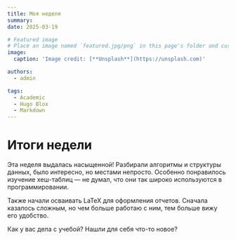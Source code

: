 ```yaml
---
title: Моя неделя
summary: 
date: 2025-03-19

# Featured image
# Place an image named `featured.jpg/png` in this page's folder and customize its options here.
image:
  caption: 'Image credit: [**Unsplash**](https://unsplash.com)'

authors:
  - admin

tags:
  - Academic
  - Hugo Blox
  - Markdown
---
```


# Итоги недели  

Эта неделя выдалась насыщенной! Разбирали алгоритмы и структуры данных, было интересно, но местами непросто. Особенно понравилось изучение хеш-таблиц — не думал, что они так широко используются в программировании.  

Также начали осваивать LaTeX для оформления отчетов. Сначала казалось сложным, но чем больше работаю с ним, тем больше вижу его удобство.  

Как у вас дела с учебой? Нашли для себя что-то новое?  

